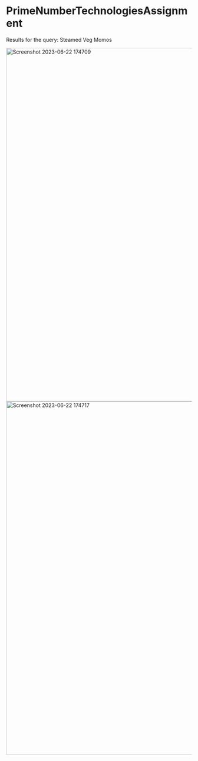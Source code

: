 # PrimeNumberTechnologiesAssignment

Results for the query: Steamed Veg Momos

<img width="960" alt="Screenshot 2023-06-22 174709" src="https://github.com/SNEHAASHISH/PrimeNumberTechnologiesAssignment/assets/85332537/70dbd752-db09-464f-b191-4fca176efa01">

<img width="960" alt="Screenshot 2023-06-22 174717" src="https://github.com/SNEHAASHISH/PrimeNumberTechnologiesAssignment/assets/85332537/15393157-5230-4759-af11-b5ec7150afa5">
